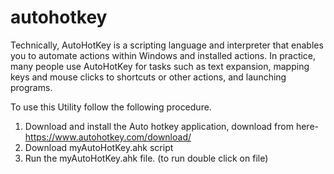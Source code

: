 # autohotkey
Technically, AutoHotKey is a scripting language and interpreter that enables you to automate actions within Windows and installed actions. In practice, many people use AutoHotKey for tasks such as text expansion, mapping keys and mouse clicks to shortcuts or other actions, and launching programs.

To use this Utility follow the following procedure.
1. Download and install the Auto hotkey application, download from here- https://www.autohotkey.com/download/
2. Download myAutoHotKey.ahk script
3. Run the myAutoHotKey.ahk file. (to run double click on file)
